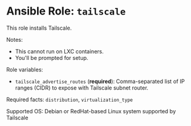 # Ansible Role: `tailscale`

This role installs Tailscale.

Notes:

- This cannot run on LXC containers.
- You'll be prompted for setup.

Role variables:

- `tailscale_advertise_routes` (**required**): Comma-separated list of IP ranges (CIDR) to expose with Tailscale subnet router.

Required facts: `distribution`, `virtualization_type`

Supported OS: Debian or RedHat-based Linux system supported by Tailscale

